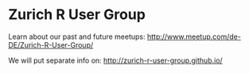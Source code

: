 # Zurich R User Group

Learn about our past and future meetups: http://www.meetup.com/de-DE/Zurich-R-User-Group/

We will put separate info on: http://zurich-r-user-group.github.io/
